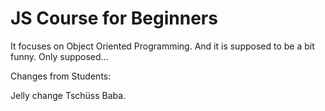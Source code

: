 # JS Course for Beginners


It focuses on Object Oriented Programming. And it is supposed to be a bit funny. Only supposed...

Changes from Students:

Jelly change
Tschüss Baba.
